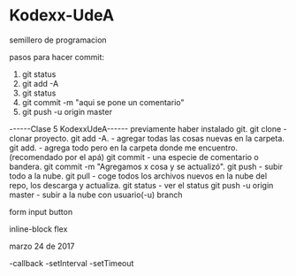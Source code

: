 # Kodexx-UdeA
semillero de programacion


pasos para hacer commit:
1. git status
2. git add -A
3. git status
4. git commit -m "aqui se pone un comentario"
5. git push -u origin master 


------Clase 5 KodexxUdeA------ previamente haber instalado git. git clone - clonar proyecto. git add -A. - agregar todas las cosas nuevas en la carpeta. git add. - agrega todo pero en la carpeta donde me encuentro. (recomendado por el apá) git commit - una especie de comentario o bandera. git commit -m "Agregamos x cosa y se actualizó". git push - subir todo a la nube. git pull - coge todos los archivos nuevos en la nube del repo, los descarga y actualiza. git status - ver el status git push -u origin master - subir a la nube con usuario(-u) branch

form input button

inline-block flex


marzo 24 de 2017

-callback
-setInterval
-setTimeout
